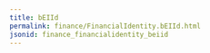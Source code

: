 ```yaml
---
title: bEIId
permalink: finance/FinancialIdentity.bEIId.html
jsonid: finance_financialidentity_beiid
---
```

